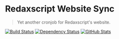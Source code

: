 Redaxscript Website Sync
========================

> Yet another cronjob for Redaxscript's website.

[![Build Status](https://img.shields.io/travis/redaxscript/redaxscript-website-sync.svg)](https://travis-ci.org/redaxscript/redaxscript-website-sync)
[![Dependency Status](https://gemnasium.com/badges/github.com/redaxscript/redaxscript-website-sync.svg)](https://gemnasium.com/github.com/redaxscript/redaxscript-website-sync)
[![GitHub Stats](https://img.shields.io/badge/github-stats-ff5500.svg)](https://githubstats.com/redaxscript/redaxscript-website-sync)
